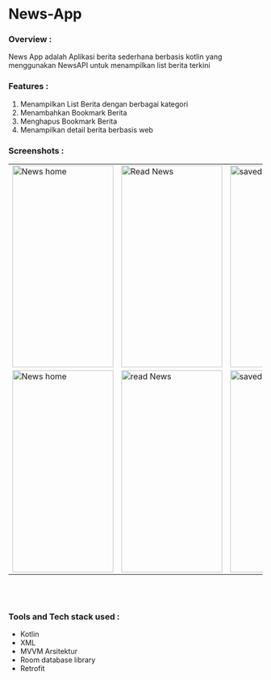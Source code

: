 # News-App 

### Overview :
News App adalah Aplikasi berita sederhana berbasis kotlin yang menggunakan NewsAPI untuk menampilkan list berita terkini 

### Features :
1. Menampilkan List Berita dengan berbagai kategori
2. Menambahkan Bookmark Berita 
3. Menghapus Bookmark Berita
4. Menampilkan detail berita berbasis web 

 ### Screenshots : 
 
 <table align="center">
  <tr>
    <td><img src="https://user-images.githubusercontent.com/49097275/255646067-00207b51-15f8-4287-9533-fc981768d167.jpg" alt="News home" style="width:200px;height:400px;"></td>
    <td><img src="https://github.com/Raj-m01/News-App/blob/master/screenshots/read%20news%20activity.jpeg" alt="Read News" style="width:200px;height:400px;"></td>
    <td><img src="https://github.com/Raj-m01/News-App/blob/master/screenshots/saved%20news%20activity.jpeg" alt="saved" style="width:200px;height:400px;"></td>
  </tr>
  
  <tr>
    <td><img src="https://github.com/Raj-m01/News-App/blob/master/screenshots/home.jpeg" alt="News home" style="width:200px;height:400px;"></td>
    <td><img src="https://github.com/Raj-m01/News-App/blob/master/screenshots/browse.jpeg" alt="read News" style="width:200px;height:400px;"></td>
    <td><img src="https://github.com/Raj-m01/News-App/blob/master/screenshots/saved.jpeg" alt="saved news" style="width:200px;height:400px;"></td>
  </tr>
   
</table><br><br>

### Tools and Tech stack used : 

 * Kotlin
 * XML
 * MVVM Arsitektur
 * Room database library
 * Retrofit
   


